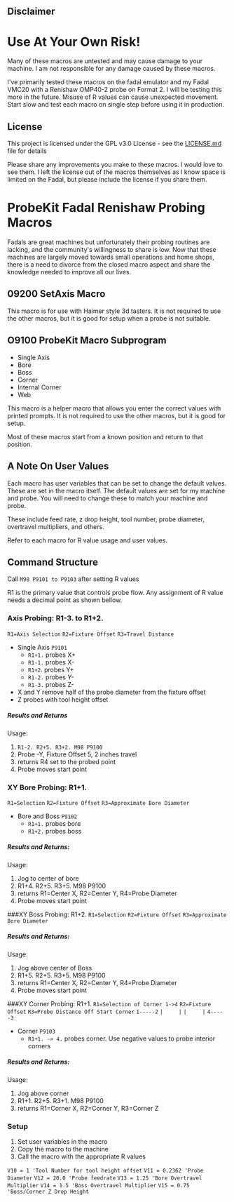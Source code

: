 ## Disclaimer
# Use At Your Own Risk!
Many of these macros are untested and may cause damage to your machine. I am not responsible for any damage caused by these macros.

I've primarily tested these macros on the fadal emulator and my Fadal VMC20 with a Renishaw OMP40-2 probe on Format 2. I will be testing this more in the future. Misuse of R values can cause unexpected movement. Start slow and test each macro on single step before using it in production.

## License
This project is licensed under the GPL v3.0 License - see the [LICENSE.md](LICENSE.md) file for details

Please share any improvements you make to these macros. I would love to see them. I left the license out of the macros themselves as I know space is limited on the Fadal, but please include the license if you share them.

# ProbeKit Fadal Renishaw Probing Macros
Fadals are great machines but unfortunately their probing routines are lacking, and the community's willingness to share is low. Now that these machines are largely moved towards small operations and home shops, there is a need to divorce from the closed macro aspect and share the knowledge needed to improve all our lives.

## 09200 SetAxis Macro
This macro is for use with Haimer style 3d tasters. It is not required to use the other macros, but it is good for setup when a probe is not suitable.


## O9100 ProbeKit Macro Subprogram
* Single Axis
* Bore
* Boss
* Corner
* Internal Corner
* Web

This macro is a helper macro that allows you enter the correct values with printed prompts. It is not required to use the other macros, but it is good for setup. 

Most of these macros start from a known position and return to that position.


## A Note On User Values
Each macro has user variables that can be set to change the default values. These are set in the macro itself. The default values are set for my machine and probe. You will need to change these to match your machine and probe.

These include feed rate, z drop height, tool number, probe diameter, overtravel multipliers, and others.

Refer to each macro for R value usage and user values. 

## Command Structure 
Call `M98 P9101 to P9103` after setting R values

R1 is the primary value that controls probe flow. Any assignment of R value needs a decimal point as shown bellow. 

### Axis Probing:  R1-3. to R1+2.
`R1=Axis Selection`
`R2=Fixture Offset`
`R3=Travel Distance`
* Single Axis `P9101`
    * `R1+1.` probes X+
    * `R1-1.` probes X-
    * `R1+2`. probes Y+
    * `R1-2.` probes Y-
    * `R1-3.` probes Z-
* X and Y remove half of the probe diameter from the fixture offset
* Z probes with tool height offset

##### Results and Returns
Usage: 
1. `R1-2. R2+5. R3+2. M98 P9100`
2. Probe -Y, Fixture Offset 5, 2 inches travel
3. returns R4 set to the probed point
4. Probe moves start point

### XY Bore Probing: R1+1.
`R1=Selection`
`R2=Fixture Offset`
`R3=Approximate Bore Diameter`
* Bore and Boss `P9102`
    * `R1+1.` probes bore
    * `R1+2.` probes boss

##### Results and Returns:
Usage: 
1. Jog to center of bore
2. R1+4. R2+5. R3+5. M98 P9100
3. returns R1=Center X, R2=Center Y, R4=Probe Diameter
4. Probe moves start point

###XY Boss Probing: R1+2.
`R1=Selection`
`R2=Fixture Offset`
`R3=Approximate Bore Diameter`
##### Results and Returns:
Usage: 
1. Jog above center of Boss
2. R1+5. R2+5. R3+5. M98 P9100
3. returns R1=Center X, R2=Center Y, R4=Probe Diameter
4. Probe moves start point

###XY Corner Probing: R1+1.
`R1=Selection of Corner 1->4`
`R2=Fixture Offset`
`R3=Probe Distance Off Start Corner`
`1-----2`
`|     |`
`|     |`
`4-----3`
* Corner `P9103`
    * `R1+1. -> 4.` probes corner. Use negative values to probe interior corners

##### Results and Returns:
Usage:
1. Jog above corner
2. R1+1. R2+5. R3+1. M98 P9100
3. returns R1=Corner X, R2=Corner Y, R3=Corner Z

### Setup
1. Set user variables in the macro
2. Copy the macro to the machine
3. Call the macro with the appropriate R values

`V10 = 1 'Tool Number for tool height offset`
`V11 = 0.2362 'Probe Diameter`
`V12 = 20.0 'Probe feedrate`
`V13 = 1.25 'Bore Overtravel Multiplier`
`V14 = 1.5 'Boss Overtravel Multiplier`
`V15 = 0.75 'Boss/Corner Z Drop Height`

